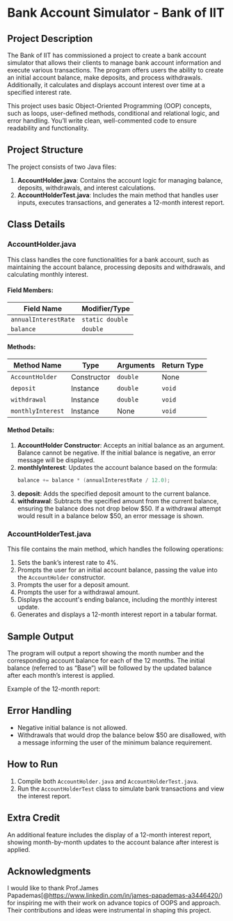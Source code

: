 # Bank Account Simulator - Bank of IIT

## Project Description

The Bank of IIT has commissioned a project to create a bank account simulator that allows their clients to manage bank account information and execute various transactions. The program offers users the ability to create an initial account balance, make deposits, and process withdrawals. Additionally, it calculates and displays account interest over time at a specified interest rate.

This project uses basic Object-Oriented Programming (OOP) concepts, such as loops, user-defined methods, conditional and relational logic, and error handling. You’ll write clean, well-commented code to ensure readability and functionality.

## Project Structure

The project consists of two Java files:
1. **AccountHolder.java**: Contains the account logic for managing balance, deposits, withdrawals, and interest calculations.
2. **AccountHolderTest.java**: Includes the main method that handles user inputs, executes transactions, and generates a 12-month interest report.

## Class Details

### AccountHolder.java
This class handles the core functionalities for a bank account, such as maintaining the account balance, processing deposits and withdrawals, and calculating monthly interest.

#### Field Members:
| **Field Name**        | **Modifier/Type**   |
|-----------------------|--------------------|
| `annualInterestRate`   | `static double`    |
| `balance`              | `double`           |

#### Methods:
| **Method Name**        | **Type**          | **Arguments**       | **Return Type**  |
|-----------------------|-------------------|---------------------|------------------|
| `AccountHolder`        | Constructor       | `double`            | None             |
| `deposit`              | Instance          | `double`            | `void`           |
| `withdrawal`           | Instance          | `double`            | `void`           |
| `monthlyInterest`      | Instance          | None                | `void`           |

#### Method Details:
1. **AccountHolder Constructor**: Accepts an initial balance as an argument. Balance cannot be negative. If the initial balance is negative, an error message will be displayed.
2. **monthlyInterest**: Updates the account balance based on the formula:
    ```java
    balance += balance * (annualInterestRate / 12.0);
    ```
3. **deposit**: Adds the specified deposit amount to the current balance.
4. **withdrawal**: Subtracts the specified amount from the current balance, ensuring the balance does not drop below $50. If a withdrawal attempt would result in a balance below $50, an error message is shown.

### AccountHolderTest.java
This file contains the main method, which handles the following operations:
1. Sets the bank’s interest rate to 4%.
2. Prompts the user for an initial account balance, passing the value into the `AccountHolder` constructor.
3. Prompts the user for a deposit amount.
4. Prompts the user for a withdrawal amount.
5. Displays the account's ending balance, including the monthly interest update.
6. Generates and displays a 12-month interest report in a tabular format.

## Sample Output
The program will output a report showing the month number and the corresponding account balance for each of the 12 months. The initial balance (referred to as “Base”) will be followed by the updated balance after each month’s interest is applied.

Example of the 12-month report:




## Error Handling
- Negative initial balance is not allowed.
- Withdrawals that would drop the balance below $50 are disallowed, with a message informing the user of the minimum balance requirement.

## How to Run
1. Compile both `AccountHolder.java` and `AccountHolderTest.java`.
2. Run the `AccountHolderTest` class to simulate bank transactions and view the interest report.

## Extra Credit
An additional feature includes the display of a 12-month interest report, showing month-by-month updates to the account balance after interest is applied.



## Acknowledgments

I would like to thank Prof.James Papademas[@https://www.linkedin.com/in/james-papademas-a3446420/) for inspiring me with their work on advance topics of OOPS and approach. Their contributions and ideas were instrumental in shaping this project.
